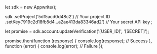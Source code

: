 let sdk = new Appwrite();

sdk
    .setProject('5df5acd0d48c2') // Your project ID
    .setKey('919c2d18fb5d4...a2ae413da83346ad2') // Your secret API key
;

let promise = sdk.account.updateVerification('[USER_ID]', '[SECRET]');

promise.then(function (response) {
    console.log(response); // Success
}, function (error) {
    console.log(error); // Failure
});